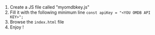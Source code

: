 1. Create a JS file called "myomdbkey.js"
2. Fill it with the following minimum line `const apiKey = "<YOU OMDB API KEY>";`
3. Browse the `index.html` file
4. Enjoy !